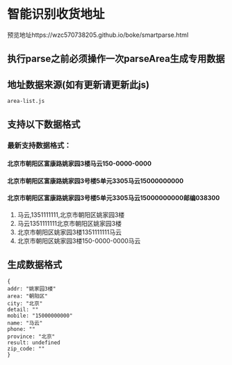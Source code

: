 # 智能识别收货地址
预览地址https://wzc570738205.github.io/boke/smartparse.html

## 执行parse之前必须操作一次parseArea生成专用数据

## 地址数据来源(如有更新请更新此js)
```
area-list.js
```
## 支持以下数据格式
### 最新支持数据格式：
#### 北京市朝阳区富康路姚家园3楼马云150-0000-0000
#### 北京市朝阳区富康路姚家园3号楼5单元3305马云15000000000
#### 北京市朝阳区富康路姚家园3号楼5单元3305马云15000000000邮编038300
1. 马云,1351111111,北京市朝阳区姚家园3楼
2. 马云1351111111北京市朝阳区姚家园3楼
3. 北京市朝阳区姚家园3楼1351111111马云
4. 北京市朝阳区姚家园3楼150-0000-0000马云

## 生成数据格式
```
{
addr: "姚家园3楼"
area: "朝阳区"
city: "北京"
detail: ""
mobile: "15000000000"
name: "马云"
phone: ""
province: "北京"
result: undefined
zip_code: ""
}
```

